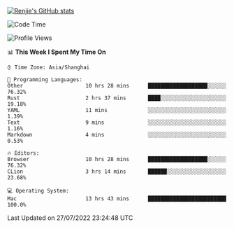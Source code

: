 [![Renjie's GitHub stats](https://github-readme-stats.vercel.app/api?username=liurenjie1024&show_icons=true&theme=chartreuse-dark)](https://github.com/anuraghazra/github-readme-stats)

<!--START_SECTION:waka-->
![Code Time](http://img.shields.io/badge/Code%20Time-91%20hrs%2057%20mins-blue)

![Profile Views](http://img.shields.io/badge/Profile%20Views-22-blue)

📊 **This Week I Spent My Time On** 

```text
⌚︎ Time Zone: Asia/Shanghai

💬 Programming Languages: 
Other                    10 hrs 28 mins      ███████████████████░░░░░░   76.32% 
Rust                     2 hrs 37 mins       ████░░░░░░░░░░░░░░░░░░░░░   19.18% 
YAML                     11 mins             ░░░░░░░░░░░░░░░░░░░░░░░░░   1.39% 
Text                     9 mins              ░░░░░░░░░░░░░░░░░░░░░░░░░   1.16% 
Markdown                 4 mins              ░░░░░░░░░░░░░░░░░░░░░░░░░   0.53%

🔥 Editors: 
Browser                  10 hrs 28 mins      ███████████████████░░░░░░   76.32% 
CLion                    3 hrs 14 mins       ██████░░░░░░░░░░░░░░░░░░░   23.68%

💻 Operating System: 
Mac                      13 hrs 43 mins      █████████████████████████   100.0%

```


 Last Updated on 27/07/2022 23:24:48 UTC
<!--END_SECTION:waka-->

